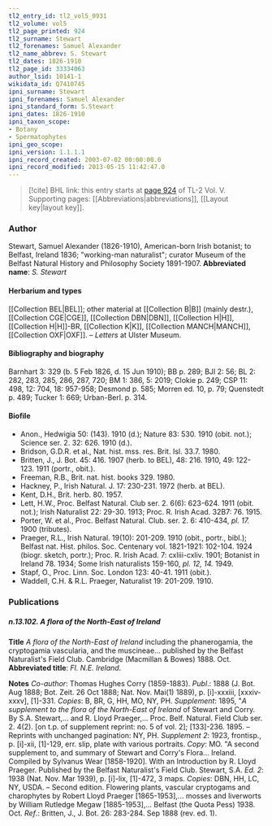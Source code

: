 ```yaml
---
tl2_entry_id: tl2_vol5_0931
tl2_volume: vol5
tl2_page_printed: 924
tl2_surname: Stewart
tl2_forenames: Samuel Alexander
tl2_name_abbrev: S. Stewart
tl2_dates: 1826-1910
tl2_page_id: 33334063
author_lsid: 10141-1
wikidata_id: Q7410745
ipni_surname: Stewart
ipni_forenames: Samuel Alexander
ipni_standard_form: S.Stewart
ipni_dates: 1826-1910
ipni_taxon_scope: 
- Botany
- Spermatophytes
ipni_geo_scope: 
ipni_version: 1.1.1.1
ipni_record_created: 2003-07-02 00:00:00.0
ipni_record_modified: 2013-05-15 11:42:47.0
---
```



> [!cite] BHL link: this entry starts at [page 924](https://www.biodiversitylibrary.org/page/33334063) of TL-2 Vol. V.
> Supporting pages: [[Abbreviations|abbreviations]], [[Layout key|layout key]].

### Author

Stewart, Samuel Alexander (1826-1910), American-born Irish botanist; to Belfast, Ireland 1836; "working-man naturalist"; curator Museum of the Belfast Natural History and Philosophy Society 1891-1907. 
**Abbreviated name**: *S. Stewart*

#### Herbarium and types

[[Collection BEL|BEL]]; other material at [[Collection B|B]] (mainly destr.), [[Collection CGE|CGE]], [[Collection DBN|DBN]], [[Collection H|H]], [[Collection H|H]]-BR, [[Collection K|K]], [[Collection MANCH|MANCH]], [[Collection OXF|OXF]]. – *Letters* at Ulster Museum.

#### Bibliography and biography

Barnhart 3: 329 (b. 5 Feb 1826, d. 15 Jun 1910); BB p. 289; BJI 2: 56; BL 2: 282, 283, 285, 286, 287, 720; BM 1: 386, 5: 2019; Clokie p. 249; CSP 11: 498, 12: 704, 18: 957-958; Desmond p. 585; Morren ed. 10, p. 79; Quenstedt p. 489; Tucker 1: 669; Urban-Berl. p. 314.

#### Biofile

- Anon., Hedwigia 50: (143). 1910 (d.); Nature 83: 530. 1910 (obit. not.); Science ser. 2. 32: 626. 1910 (d.).
- Bridson, G.D.R. et al., Nat. hist. mss. res. Brit. Isl. 33.7. 1980.
- Britten, J., J. Bot. 45: 416. 1907 (herb. to BEL), 48: 216. 1910, 49: 122-123. 1911 (portr., obit.).
- Freeman, R.B., Brit. nat. hist. books 329. 1980.
- Hackney, P., Irish Natural. J. 17: 230-231. 1972 (herb. at BEL).
- Kent, D.H., Brit. herb. 80. 1957.
- Lett, H.W., Proc. Belfast Natural. Club ser. 2. 6(6): 623-624. 1911 (obit. not.); Irish Naturalist 22: 29-30. 1913; Proc. R. Irish Acad. 32B7: 76. 1915.
- Porter, W. et al., Proc. Belfast Natural. Club. ser. 2. 6: 410-434, *pl. 17.* 1900 (tributes).
- Praeger, R.L., Irish Natural. 19(10): 201-209. 1910 (obit., portr., bibl.); Belfast nat. Hist. philos. Soc. Centenary vol. 1821-1921: 102-104. 1924 (biogr. sketch, portr.); Proc. R. Irish Acad. 7: cxliii-cxliv. 1901; Botanist in Ireland 78. 1934; Some Irish naturalists 159-160, *pl. 12, 14.* 1949.
- Stapf, O., Proc. Linn. Soc. London 123: 40-41. 1911 (obit.).
- Waddell, C.H. & R.L. Praeger, Naturalist 19: 201-209. 1910.

### Publications

##### n.13.102. A flora of the North-East of Ireland

**Title**
*A flora of the North-East of Ireland* including the phanerogamia, the cryptogamia vascularia, and the muscineae... published by the Belfast Naturalist's Field Club. Cambridge (Macmillan & Bowes) 1888. Oct.
**Abbreviated title**: *Fl. N.E. Ireland*.

**Notes**
*Co-author*: Thomas Hughes Corry (1859-1883).
*Publ*.: 1888 (J. Bot. Aug 1888; Bot. Zeit. 26 Oct 1888; Nat. Nov. Mai(1) 1889), p. \[i\]-xxxiii, \[xxxiv-xxxv\], \[1\]-331. *Copies*: B, BR, G, HH, MO, NY, PH.
*Supplement*: 1895, "*A supplement to the flora of the North-East of Ireland* of Stewart and Corry. By S.A. Stewart,... and R. Lloyd Praeger,... Proc. Belf. Natural. Field Club ser. 2. 4(2). \[on t.p. of supplement reprint: no. 5 of vol. 2\]; \[133\]-236. 1895. – Reprints with unchanged pagination: NY, PH.
*Supplement 2*: 1923, frontisp., p. \[i\]-xii, \[1\]-129, err. slip, plate with various portraits.
*Copy*: MO. "A second supplement to, and summary of Stewart and Corry's Flora... Ireland. Compiled by Sylvanus Wear \[1858-1920\]. With an Introduction by R. Lloyd Praeger. Published by the Belfast Naturalist's Field Club. Stewart, S.A.
*Ed. 2*: 1938 (Nat. Nov. Mar 1939), p. \[i\]-lix, \[1\]-472, 3 maps. *Copies*: DBN, HH, LC, NY, USDA. – Second edition. Flowering plants, vascular cryptogams and charophytes by Robert Lloyd Praeger \[1865-1953\],... mosses and liverworts by William Rutledge Megaw \[1885-1953\],... Belfast (the Quota Pess) 1938. Oct.
*Ref*.: Britten, J., J. Bot. 26: 283-284. Sep 1888 (rev. ed. 1).


